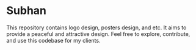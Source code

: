 # Subhan
This repository contains logo design, posters design, and etc. It aims to provide a peaceful and attractive design. Feel free to explore, contribute, and use this codebase for my clients.
